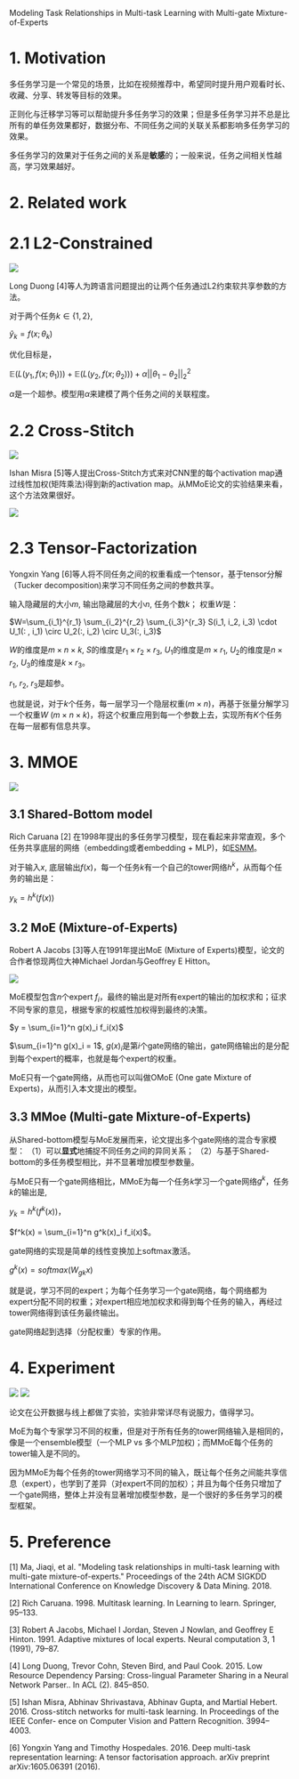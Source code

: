 Modeling Task Relationships in Multi-task Learning with Multi-gate Mixture-of-Experts


# 1. Motivation

多任务学习是一个常见的场景，比如在视频推荐中，希望同时提升用户观看时长、收藏、分享、转发等目标的效果。

正则化与迁移学习等可以帮助提升多任务学习的效果；但是多任务学习并不总是比所有的单任务效果都好，数据分布、不同任务之间的关联关系都影响多任务学习的效果。

多任务学习的效果对于任务之间的关系是**敏感**的；一般来说，任务之间相关性越高，学习效果越好。

# 2. Related work
# 2.1 L2-Constrained 

<img src='images/mmoe_ref_l2_constrained.jpg'>

Long Duong [4]等人为跨语言问题提出的让两个任务通过L2约束软共享参数的方法。

对于两个任务$k \in \{1, 2\}$, 

$\hat{y}_k = f(x;\theta_k)$

优化目标是，

$\mathbb{E}(L(y_1, f(x; \theta_1))) + \mathbb{E}(L(y_2, f(x; \theta_2))) + \alpha ||\theta_1 - \theta_2||_2^2$

$\alpha$是一个超参。模型用$\alpha$来建模了两个任务之间的关联程度。

# 2.2 Cross-Stitch

<img src='images/mmoe_ref_cross_stitch.jpg'>

Ishan Misra [5]等人提出Cross-Stitch方式来对CNN里的每个activation map通过线性加权(矩阵乘法)得到新的activation map。从MMoE论文的实验结果来看，这个方法效果很好。

<img src='images/mmoe_ref_cross_stitch_formula.jpg'>

# 2.3 Tensor-Factorization

Yongxin Yang [6]等人将不同任务之间的权重看成一个tensor，基于tensor分解（Tucker decomposition)来学习不同任务之间的参数共享。

输入隐藏层的大小$m$, 输出隐藏层的大小$n$, 任务个数$k$； 权重$W$是：

$W=\sum_{i_1}^{r_1} \sum_{i_2}^{r_2} \sum_{i_3}^{r_3} S(i_1, i_2, i_3) \cdot U_1(: , i_1) \circ U_2(:, i_2) \circ U_3(:, i_3)$

$W$的维度是$m \times n \times k$, $S$的维度是$r_1 \times r_2 \times r_3$, $U_1$的维度是$m \times r_1$, $U_2$的维度是$n \times r_2$, $U_3$的维度是$k \times r_3$。

$r_1$, $r_2$, $r_3$是超参。

也就是说，对于$k$个任务，每一层学习一个隐层权重($m \times n$)，再基于张量分解学习一个权重$W$ ($m \times n \times k$)，将这个权重应用到每一个参数上去，实现所有$K$个任务在每一层都有信息共享。

# 3. MMOE

<img src='images/mmoe.jpg'>

## 3.1 Shared-Bottom model

Rich Caruana [2] 在1998年提出的多任务学习模型，现在看起来非常直观，多个任务共享底层的网络（embedding或者embedding + MLP)，如[ESMM](https://www.jianshu.com/p/0cdf96c2db89)。

对于输入$x$, 底层输出$f(x)$，每一个任务$k$有一个自己的tower网络$h^k$，从而每个任务的输出是：

$y_k = h^k(f(x))$

## 3.2 MoE (Mixture-of-Experts)
Robert A Jacobs [3]等人在1991年提出MoE (Mixture of Experts)模型，论文的合作者惊现两位大神Michael Jordan与Geoffrey E Hitton。

<img src='images/moe.jpg'>

MoE模型包含$n$个expert $f_i$，最终的输出是对所有expert的输出的加权求和；征求不同专家的意见，根据专家的权威性加权得到最终的决策。

$y = \sum_{i=1}^n g(x)_i f_i(x)$

$\sum_{i=1}^n g(x)_i = 1$, $g(x)_i$是第$i$个gate网络的输出，gate网络输出的是分配到每个expert的概率，也就是每个expert的权重。

MoE只有一个gate网络，从而也可以叫做OMoE (One gate Mixture of Experts)，从而引入本文提出的模型。

## 3.3 MMoe (Multi-gate Mixture-of-Experts)
从Shared-bottom模型与MoE发展而来，论文提出多个gate网络的混合专家模型：
（1）可以**显式**地捕捉不同任务之间的异同关系；
（2）与基于Shared-bottom的多任务模型相比，并不显著增加模型参数量。

与MoE只有一个gate网络相比，MMoE为每一个任务$k$学习一个gate网络$g^k$，任务$k$的输出是,

$y_k = h^k(f^k(x))$，

$f^k(x) = \sum_{i=1}^n g^k(x)_i f_i(x)$。

gate网络的实现是简单的线性变换加上softmax激活。

$g^k(x) = softmax(W_{gk}x)$

就是说，学习不同的expert；为每个任务学习一个gate网络，每个网络都为expert分配不同的权重；对expert相应地加权求和得到每个任务的输入，再经过tower网络得到该任务最终输出。

gate网络起到选择（分配权重）专家的作用。

# 4. Experiment

<img src='images/mmoe_result_offline.jpg'>

<img src='images/mmoe_result_online.jpg'>

论文在公开数据与线上都做了实验，实验非常详尽有说服力，值得学习。

MoE为每个专家学习不同的权重，但是对于所有任务的tower网络输入是相同的，像是一个ensemble模型（一个MLP vs 多个MLP加权)；而MMoE每个任务的tower输入是不同的。

因为MMoE为每个任务的tower网络学习不同的输入，既让每个任务之间能共享信息（expert），也学到了差异（对expert不同的加权）；并且为每个任务只增加了一个gate网络，整体上并没有显著增加模型参数，是一个很好的多任务学习的模型框架。


# 5. Preference
[1] Ma, Jiaqi, et al. "Modeling task relationships in multi-task learning with multi-gate mixture-of-experts." Proceedings of the 24th ACM SIGKDD International Conference on Knowledge Discovery & Data Mining. 2018.

[2] Rich Caruana. 1998. Multitask learning. In Learning to learn. Springer, 95–133.

[3] Robert A Jacobs, Michael I Jordan, Steven J Nowlan, and Geoffrey E Hinton. 1991.
Adaptive mixtures of local experts. Neural computation 3, 1 (1991), 79–87.

[4] Long Duong, Trevor Cohn, Steven Bird, and Paul Cook. 2015. Low Resource Dependency Parsing: Cross-lingual Parameter Sharing in a Neural Network Parser.. In ACL (2). 845–850.

[5] Ishan Misra, Abhinav Shrivastava, Abhinav Gupta, and Martial Hebert. 2016.
Cross-stitch networks for multi-task learning. In Proceedings of the IEEE Confer-
ence on Computer Vision and Pattern Recognition. 3994–4003.

[6] Yongxin Yang and Timothy Hospedales. 2016. Deep multi-task representation
learning: A tensor factorisation approach. arXiv preprint arXiv:1605.06391 (2016).